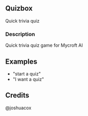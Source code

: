 ## Quizbox
Quick trivia quiz

### Description
Quick trivia quiz game for Mycroft AI

## Examples
* "start a quiz"
* "I want a quiz"

## Credits
@joshuacox
